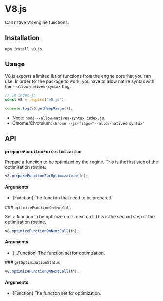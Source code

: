 # V8.js

Call native V8 engine functions.

## Installation

    npm install v8.js

## Usage

V8.js exports a limited list of functions from the engine core that you can use.
In order for the package to work, you have to allow native syntax with the `--allow-natives-syntax` flag.

```js
// In index.js
const v8 = require("v8.js");

console.log(v8.getHeapUsage());
```

 * Node: `node --allow-natives-syntax index.js`
 * Chrome/Chromium: `chrome --js-flags="--allow-natives-syntax"`

## API

### `prepareFunctionForOptimization`

Prepare a function to be optimized by the engine. This is the first step of the optimization routine.

```js
v8.prepareFunctionForOptimization(fn);
```

#### Arguments

 * {Function} The function that need to be prepared.


### `optimizeFunctionOnNextCall`

Set a function to be optimize on its next call. This is the second step of the optimization routine.

```js
v8.optimizeFunctionOnNextCall(fn);
```

#### Arguments

 * {...Function} The function set for optimization.


### `getOptimizationStatus`



```js
v8.optimizeFunctionOnNextCall(fn);
```

#### Arguments

 * {Function} The function set for optimization.
